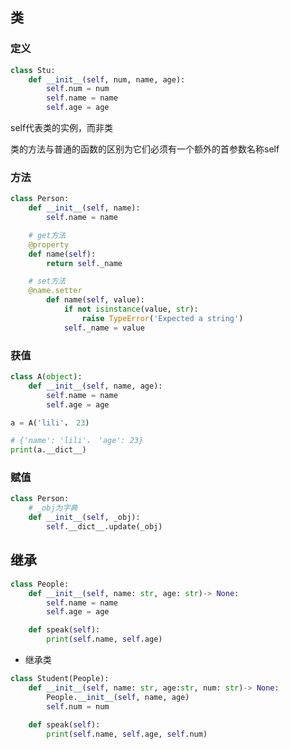 <!--
 * @Description: 
 * @Version: 1.0
 * @Author: DaLao
 * @Email: dalao_li@163.com
 * @Date: 2021-02-01 12:29:16
 * @LastEditors: DaLao
 * @LastEditTime: 2022-01-10 00:49:15
-->

## 类

### 定义

```py
class Stu:
    def __init__(self, num, name, age):
        self.num = num
        self.name = name
        self.age = age
```

self代表类的实例，而非类

类的方法与普通的函数的区别为它们必须有一个额外的首参数名称self

### 方法

```py
class Person:
    def __init__(self, name):
        self.name = name

    # get方法
    @property
    def name(self):
        return self._name

    # set方法
    @name.setter
        def name(self, value):
            if not isinstance(value, str):
                raise TypeError('Expected a string')
            self._name = value
```

### 获值

```py
class A(object):
    def __init__(self, name, age):
        self.name = name
        self.age = age

a = A('lili'， 23)

# {'name': 'lili'， 'age': 23}
print(a.__dict__)
```

### 赋值

```py
class Person:
    # _obj为字典
    def __init__(self, _obj):
        self.__dict__.update(_obj)
```

## 继承

```py
class People:
    def __init__(self, name: str, age: str)-> None:
        self.name = name
        self.age = age

    def speak(self):
        print(self.name, self.age)
```

- 继承类

```py
class Student(People):
    def __init__(self, name: str, age:str, num: str)-> None:
        People.__init__(self, name, age)
        self.num = num
    
    def speak(self):
        print(self.name, self.age, self.num)
```